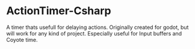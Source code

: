 # ActionTimer-Csharp
A timer thats usefull for delaying actions. Originally created for godot, but will work for any kind of project. Especially useful for Input buffers and Coyote time.
